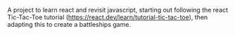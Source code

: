 A project to learn react and revisit javascript, starting out following the react Tic-Tac-Toe tutorial (https://react.dev/learn/tutorial-tic-tac-toe), then adapting this to create a battleships game. 

